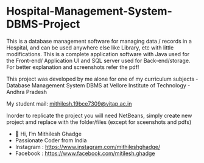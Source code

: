 # Hospital-Management-System-DBMS-Project

This is a database management software for managing data / records in a Hospital, and can be used anywhere else like Library, etc with little modifications.
This is a complete application software with Java used for the Front-end/ Application UI and SQL server used for Back-end/storage.
For better explanation and screenshots refer the pdf!

This project was developed by me alone for one of my curriculum subjects - Database Management System DBMS at Vellore Institute of Technology - Andhra Pradesh

My student mail: mithilesh.19bce7309@vitap.ac.in

Inorder to replicate the project you will need NetBeans, simply create new project amd replace with the folder/files (except for sceenshots and pdfs)

- 👋 Hi, I’m Mithilesh Ghadge
- Passionate Coder from India
- Instagram : https://www.instagram.com/mithileshghadge/
- Facebook : https://www.facebook.com/mitilesh.ghadge
